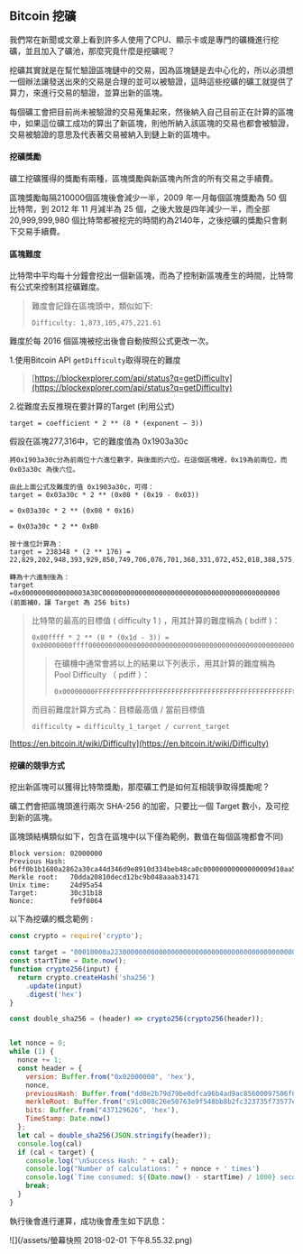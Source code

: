 ## Bitcoin 挖礦

我們常在新聞或文章上看到許多人使用了CPU、顯示卡或是專門的礦機進行挖礦，並且加入了礦池，那麼究竟什麼是挖礦呢？

挖礦其實就是在幫忙驗證區塊鏈中的交易，因為區塊鏈是去中心化的，所以必須想一個辦法讓發送出來的交易是合理的並可以被驗證，這時這些挖礦的礦工就提供了算力，來進行交易的驗證，並算出新的區塊。

每個礦工會把目前尚未被驗證的交易蒐集起來，然後納入自己目前正在計算的區塊中，如果這位礦工成功的算出了新區塊，則他所納入該區塊的交易也都會被驗證，交易被驗證的意思及代表著交易被納入到鏈上新的區塊中。

#### 挖礦獎勵

礦工挖礦獲得的獎勵有兩種，區塊獎勵與新區塊內所含的所有交易之手續費。

區塊獎勵每隔210000個區塊後會減少一半，2009 年一月每個區塊獎勵為 50 個比特幣，到 2012 年 11 月減半為 25 個，之後大致是四年減少一半，而全部 20,999,999,980 個比特幣都被挖完的時間約為2140年，之後挖礦的獎勵只會剩下交易手續費。

#### 區塊難度

比特幣中平均每十分鐘會挖出一個新區塊，而為了控制新區塊產生的時間，比特幣有公式來控制其挖礦難度。

> 難度會記錄在區塊頭中，類似如下:
>
> ```
> Difficulty: 1,873,105,475,221.61
> ```

難度於每 2016 個區塊被挖出後會自動按照公式更改一次。

1.使用Bitcoin API `getDifficulty`取得現在的難度

> [https://blockexplorer.com/api/status?q=getDifficulty](https://blockexplorer.com/api/status?q=getDifficulty)

2.從難度去反推現在要計算的Target \(利用公式\)

```
target = coefficient * 2 ** (8 * (exponent – 3))
```

假設在區塊277,316中，它的難度值為 0x1903a30c

```
將0x1903a30c分為前兩位十六進位數字，與後面的六位。在這個區塊裡，0x19為前兩位，而 0x03a30c 為後六位。

由此上面公式及難度的值 0x1903a30c，可得：
target = 0x03a30c * 2 ** (0x08 * (0x19 - 0x03))

= 0x03a30c * 2 ** (0x08 * 0x16)

= 0x03a30c * 2 ** 0xB0

按十進位計算為：
target = 238348 * (2 ** 176) = 22,829,202,948,393,929,850,749,706,076,701,368,331,072,452,018,388,575,715,328

轉為十六進制後為：
target =0x0000000000000003A30C00000000000000000000000000000000000000000000
(前面補0，讓 Target 為 256 bits)
```

> 比特幣的最高的目標值 \( difficulty 1 \) ，用其計算的難度稱為 \( bdiff \)：
>
> ```
> 0x00ffff * 2 ** (8 * (0x1d - 3)) = 0x00000000ffff0000000000000000000000000000000000000000000000000000
> ```
>
> > 在礦機中通常會將以上的結果以下列表示，用其計算的難度稱為 Pool Difficulty （ pdiff ）：
> >
> > ```
> > 0x00000000FFFFFFFFFFFFFFFFFFFFFFFFFFFFFFFFFFFFFFFFFFFFFFFFFFFFFFFF
> > ```
>
> 而目前難度計算方式為：目標最高值 / 當前目標值
>
> ```
> difficulty = difficulty_1_target / current_target
> ```

[https://en.bitcoin.it/wiki/Difficulty](https://en.bitcoin.it/wiki/Difficulty)

#### 挖礦的競爭方式

挖出新區塊可以獲得比特幣獎勵，那麼礦工們是如何互相競爭取得獎勵呢？

礦工們會把區塊頭進行兩次 SHA-256 的加密，只要比一個 Target 數小，及可挖到新的區塊。

區塊頭結構類似如下，包含在區塊中\(以下僅為範例，數值在每個區塊都會不同\)

```
Block version: 02000000  
Previous Hash: b6ff0b1b1680a2862a30ca44d346d9e8910d334beb48ca0c00000000000000009d10aa52ee949386ca9385695f04ede2
Merkle root:   70dda20810decd12bc9b048aaab31471
Unix time:     24d95a54
Target:        30c31b18
Nonce:         fe9f0864
```

以下為挖礦的概念範例 :

```js
const crypto = require('crypto');

const target = "00010000a2230000000000000000000000000000000000000000000000000";
const startTime = Date.now();
function crypto256(input) {
  return crypto.createHash('sha256')
    .update(input)
    .digest('hex')
}

const double_sha256 = (header) => crypto256(crypto256(header));


let nonce = 0;
while (1) {
  nonce += 1;
  const header = {
    version: Buffer.from("0x02000000", 'hex'),
    nonce,
    previousHash: Buffer.from("dd0e2b79d79be0dfca96b4ad9ac85600097506f06f52bb74f769e02fcc66dec6", 'hex'),
    merkleRoot: Buffer.from("c91c008c26e50763e9f548bb8b2fc323735f73577effbc55502c51eb4cc7cf2e", 'hex'),
    bits: Buffer.from("437129626", 'hex'),
    TimeStamp: Date.now()
  };
  let cal = double_sha256(JSON.stringify(header));
  console.log(cal)
  if (cal < target) {
    console.log("\nSuccess Hash: " + cal);
    console.log("Number of calculations: " + nonce + ' times')
    console.log(`Time consumed: ${(Date.now() - startTime) / 1000} second`)
    break;
  }
}
```

執行後會進行運算，成功後會產生如下訊息：

![](/assets/螢幕快照 2018-02-01 下午8.55.32.png)

